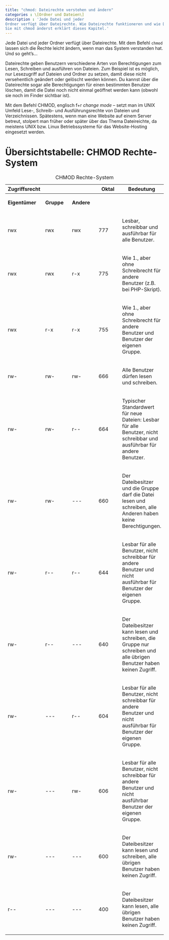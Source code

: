 ```yaml
---
title: "chmod: Dateirechte verstehen und ändern"
categories : \[Ordner und Dateien\]
description : 'Jede Datei und jeder
Ordner verfügt über Dateirechte. Wie Dateirechte funktioneren und wie Du
Sie mit chmod änderst erklärt dieses Kapitel.'
---
```

Jede Datei und jeder Ordner verfügt über Dateirechte. Mit dem Befehl
`chmod` lassen sich die Rechte leicht ändern, wenn man das System
verstanden hat. Und so geht’s…

Dateirechte geben Benutzern verschiedene Arten von Berechtigungen zum
Lesen, Schreiben und ausführen von Dateien. Zum Beispiel ist es möglich,
nur Lesezugriff auf Dateien und Ordner zu setzen, damit diese nicht
versehentlich geändert oder gelöscht werden können. Du kannst über die
Dateirechte sogar alle Berechtigungen für einen bestimmten Benutzer
löschen, damit die Datei noch nicht einmal geöffnet werden kann (obwohl
sie noch im Finder sichtbar ist).

Mit dem Befehl CHMOD, englisch f+r *change mode* – setzt man im UNIX
Umfeld Lese-, Schreib- und Ausführungsrechte von Dateien und
Verzeichnissen. Spätestens, wenn man eine Website auf einem Server
betreut, stolpert man früher oder später über das Thema Dateireichte, da
meistens UNIX bzw. Linux Betriebssysteme für das Website-Hosting
eingesetzt werden.

# Übersichtstabelle: CHMOD Rechte-System

<table>
<caption>CHMOD Rechte-System</caption>
<colgroup>
<col style="width: 20%" />
<col style="width: 20%" />
<col style="width: 20%" />
<col style="width: 20%" />
<col style="width: 20%" />
</colgroup>
<thead>
<tr class="header">
<th>Zugriffsrecht</th>
<th></th>
<th></th>
<th>Oktal</th>
<th>Bedeutung</th>
</tr>
</thead>
<tbody>
<tr class="odd">
<td><p><strong>Eigentümer</strong></p></td>
<td><p><strong>Gruppe</strong></p></td>
<td><p><strong>Andere</strong></p></td>
<td></td>
<td></td>
</tr>
<tr class="even">
<td><p>rwx</p></td>
<td><p>rwx</p></td>
<td><p>rwx</p></td>
<td><p>777</p></td>
<td><p>Lesbar, schreibbar und ausführbar für alle Benutzer.</p></td>
</tr>
<tr class="odd">
<td><p>rwx</p></td>
<td><p>rwx</p></td>
<td><p>r-x</p></td>
<td><p>775</p></td>
<td><p>Wie 1., aber ohne Schreibrecht für andere Benutzer (z.B. bei PHP-Skript).</p></td>
</tr>
<tr class="even">
<td><p>rwx</p></td>
<td><p>r-x</p></td>
<td><p>r-x</p></td>
<td><p>755</p></td>
<td><p>Wie 1., aber ohne Schreibrecht für andere Benutzer und Benutzer der eigenen Gruppe.</p></td>
</tr>
<tr class="odd">
<td><p>rw-</p></td>
<td><p>rw-</p></td>
<td><p>rw-</p></td>
<td><p>666</p></td>
<td><p>Alle Benutzer dürfen lesen und schreiben.<br />
</p></td>
</tr>
<tr class="even">
<td><p>rw-</p></td>
<td><p>rw-</p></td>
<td><p>r--</p></td>
<td><p>664</p></td>
<td><p>Typischer Standardwert für neue Dateien: Lesbar für alle Benutzer, nicht schreibbar und ausführbar für andere Benutzer.</p></td>
</tr>
<tr class="odd">
<td><p>rw-</p></td>
<td><p>rw-</p></td>
<td><p>---</p></td>
<td><p>660</p></td>
<td><p>Der Dateibesitzer und die Gruppe darf die Datei lesen und schreiben, alle Anderen haben keine Berechtigungen.<br />
</p></td>
</tr>
<tr class="even">
<td><p>rw-</p></td>
<td><p>r--</p></td>
<td><p>r--</p></td>
<td><p>644</p></td>
<td><p>Lesbar für alle Benutzer, nicht schreibbar für andere Benutzer und nicht ausführbar für Benutzer der eigenen Gruppe.</p></td>
</tr>
<tr class="odd">
<td><p>rw-</p></td>
<td><p>r--</p></td>
<td><p>---</p></td>
<td><p>640</p></td>
<td><p>Der Dateibesitzer kann lesen und schreiben, die Gruppe nur schreiben und alle übrigen Benutzer haben keinen Zugriff.</p></td>
</tr>
<tr class="even">
<td><p>rw-</p></td>
<td><p>---</p></td>
<td><p>r--</p></td>
<td><p>604</p></td>
<td><p>Lesbar für alle Benutzer, nicht schreibbar für andere Benutzer und nicht ausführbar für Benutzer der eigenen Gruppe.</p></td>
</tr>
<tr class="odd">
<td><p>rw-</p></td>
<td><p>---</p></td>
<td><p>rw-</p></td>
<td><p>606</p></td>
<td><p>Lesbar für alle Benutzer, nicht schreibbar für andere Benutzer und nicht ausführbar Benutzer der eigenen Gruppe.</p></td>
</tr>
<tr class="even">
<td><p>rw-</p></td>
<td><p>---</p></td>
<td><p>---</p></td>
<td><p>600</p></td>
<td><p>Der Dateibesitzer kann lesen und schreiben, alle übrigen Benutzer haben keinen Zugriff.</p></td>
</tr>
<tr class="odd">
<td><p>r--</p></td>
<td><p>---</p></td>
<td><p>---</p></td>
<td><p>400</p></td>
<td><p>Der Dateibesitzer kann lesen, alle übrigen Benutzer haben keinen Zugriff.</p></td>
</tr>
</tbody>
</table>
